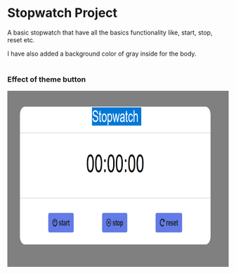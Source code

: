 # Stopwatch Project

A basic stopwatch that have all the basics functionality like, start, stop, reset etc.

I have also added a background color of gray inside for the body.
<br><br>

### Effect of theme button

<img src="Images/Screenshot.png" height="400">
<br><br>


